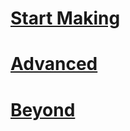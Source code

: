 # [Start Making](start_making/intro.md)
# [Advanced](advanced/intro.md)
# [Beyond](beyond/intro.md)

